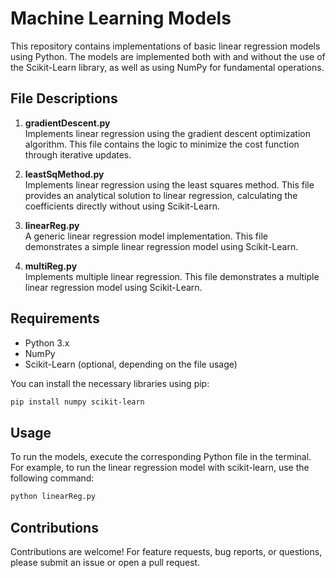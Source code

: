 # Machine Learning Models

This repository contains implementations of basic linear regression models using Python. The models are implemented both with and without the use of the Scikit-Learn library, as well as using NumPy for fundamental operations.

## File Descriptions

1. **gradientDescent.py**  
   Implements linear regression using the gradient descent optimization algorithm. This file contains the logic to minimize the cost function through iterative updates.

2. **leastSqMethod.py**  
   Implements linear regression using the least squares method. This file provides an analytical solution to linear regression, calculating the coefficients directly without using Scikit-Learn.

3. **linearReg.py**  
   A generic linear regression model implementation. This file demonstrates a simple linear regression model using Scikit-Learn.

4. **multiReg.py**  
   Implements multiple linear regression. This file demonstrates a multiple linear regression model using Scikit-Learn.

## Requirements

- Python 3.x
- NumPy
- Scikit-Learn (optional, depending on the file usage)

You can install the necessary libraries using pip:

```bash
pip install numpy scikit-learn
```

## Usage

To run the models, execute the corresponding Python file in the terminal. For example, to run the linear regression model with scikit-learn, use the following command:

```bash
python linearReg.py
```

## Contributions

Contributions are welcome! For feature requests, bug reports, or questions, please submit an issue or open a pull request.